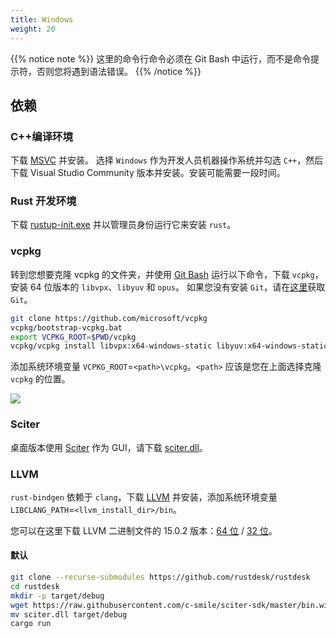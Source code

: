 ```yaml
---
title: Windows
weight: 20
---
```


{{% notice note %}}
这里的命令行命令必须在 Git Bash 中运行，而不是命令提示符，否则您将遇到语法错误。
{{% /notice %}}

## 依赖

### C++编译环境

下载 [MSVC](https://visualstudio.microsoft.com/) 并安装。
选择 `Windows` 作为开发人员机器操作系统并勾选 `C++`，然后下载 Visual Studio Community 版本并安装。安装可能需要一段时间。

### Rust 开发环境

下载 [rustup-init.exe](https://static.rust-lang.org/rustup/dist/x86_64-pc-windows-msvc/rustup-init.exe) 并以管理员身份运行它来安装 `rust`。

### vcpkg

转到您想要克隆 vcpkg 的文件夹，并使用 [Git Bash](https://git-scm.com/download/win) 运行以下命令，下载 `vcpkg`，安装 64 位版本的 `libvpx`、`libyuv` 和 `opus`。
如果您没有安装 `Git`，请在[这里](https://git-scm.com/download/win)获取 `Git`。

```sh
git clone https://github.com/microsoft/vcpkg
vcpkg/bootstrap-vcpkg.bat
export VCPKG_ROOT=$PWD/vcpkg
vcpkg/vcpkg install libvpx:x64-windows-static libyuv:x64-windows-static opus:x64-windows-static aom:x64-windows-static
```

添加系统环境变量 `VCPKG_ROOT`=`<path>\vcpkg`。`<path>` 应该是您在上面选择克隆 `vcpkg` 的位置。

![](/docs/en/dev/build/windows/images/env.png)

### Sciter

桌面版本使用 [Sciter](https://sciter.com/) 作为 GUI，请下载 [sciter.dll](https://raw.githubusercontent.com/c-smile/sciter-sdk/master/bin.win/x64/sciter.dll)。

### LLVM

`rust-bindgen` 依赖于 `clang`，下载 [LLVM](https://github.com/llvm/llvm-project/releases) 并安装，添加系统环境变量 `LIBCLANG_PATH`=`<llvm_install_dir>/bin`。

您可以在这里下载 LLVM 二进制文件的 15.0.2 版本：[64 位](https://github.com/llvm/llvm-project/releases/download/llvmorg-15.0.2/LLVM-15.0.2-win64.exe) / [32 位](https://github.com/llvm/llvm-project/releases/download/llvmorg-15.0.2/LLVM-15.0.2-win32.exe)。

#### 默认

```sh
git clone --recurse-submodules https://github.com/rustdesk/rustdesk
cd rustdesk
mkdir -p target/debug
wget https://raw.githubusercontent.com/c-smile/sciter-sdk/master/bin.win/x64/sciter.dll
mv sciter.dll target/debug
cargo run
```
